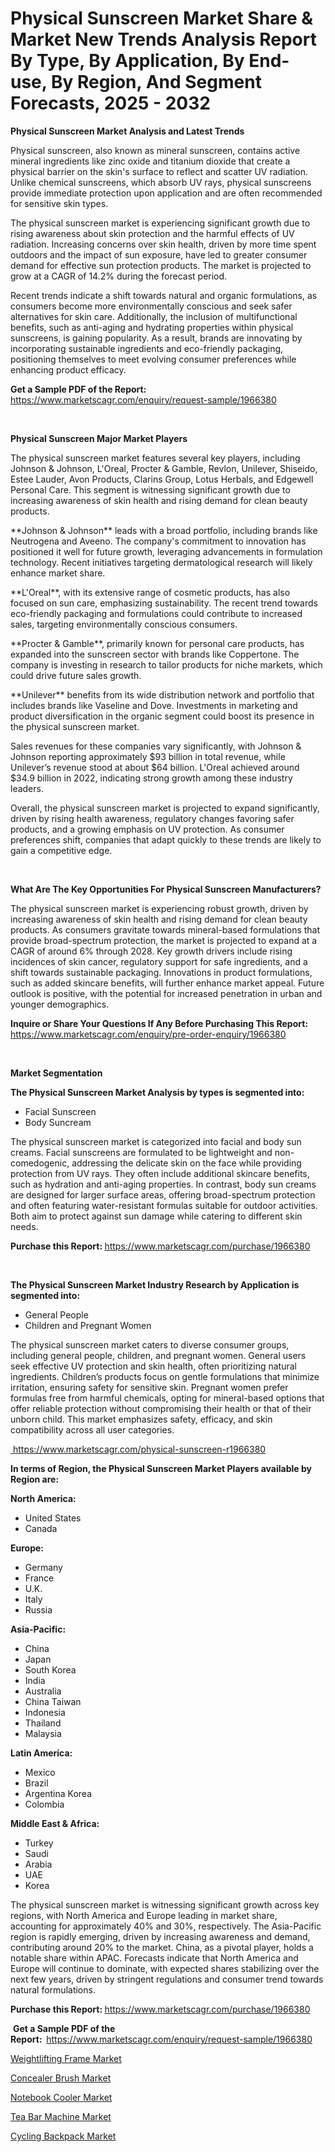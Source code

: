 <p><h1>Physical Sunscreen Market Share & Market New Trends Analysis Report By Type, By Application, By End-use, By Region, And Segment Forecasts, 2025 - 2032</h1></p><p><strong>Physical Sunscreen Market Analysis and Latest Trends</strong></p>
<p><p>Physical sunscreen, also known as mineral sunscreen, contains active mineral ingredients like zinc oxide and titanium dioxide that create a physical barrier on the skin's surface to reflect and scatter UV radiation. Unlike chemical sunscreens, which absorb UV rays, physical sunscreens provide immediate protection upon application and are often recommended for sensitive skin types.</p><p>The physical sunscreen market is experiencing significant growth due to rising awareness about skin protection and the harmful effects of UV radiation. Increasing concerns over skin health, driven by more time spent outdoors and the impact of sun exposure, have led to greater consumer demand for effective sun protection products. The market is projected to grow at a CAGR of 14.2% during the forecast period.</p><p>Recent trends indicate a shift towards natural and organic formulations, as consumers become more environmentally conscious and seek safer alternatives for skin care. Additionally, the inclusion of multifunctional benefits, such as anti-aging and hydrating properties within physical sunscreens, is gaining popularity. As a result, brands are innovating by incorporating sustainable ingredients and eco-friendly packaging, positioning themselves to meet evolving consumer preferences while enhancing product efficacy.</p></p>
<p><strong>Get a Sample PDF of the Report:&nbsp;</strong> <a href="https://www.marketscagr.com/enquiry/request-sample/1966380?utm_campaign=1869&utm_medium=2&utm_source=Github&utm_content=ia&utm_term=05042025&utm_id=physical-sunscreen">https://www.marketscagr.com/enquiry/request-sample/1966380</a></p>
<p>&nbsp;</p>
<p><strong>Physical Sunscreen Major Market Players</strong></p>
<p><p>The physical sunscreen market features several key players, including Johnson & Johnson, L'Oreal, Procter & Gamble, Revlon, Unilever, Shiseido, Estee Lauder, Avon Products, Clarins Group, Lotus Herbals, and Edgewell Personal Care. This segment is witnessing significant growth due to increasing awareness of skin health and rising demand for clean beauty products.</p><p>**Johnson & Johnson** leads with a broad portfolio, including brands like Neutrogena and Aveeno. The company's commitment to innovation has positioned it well for future growth, leveraging advancements in formulation technology. Recent initiatives targeting dermatological research will likely enhance market share. </p><p>**L'Oreal**, with its extensive range of cosmetic products, has also focused on sun care, emphasizing sustainability. The recent trend towards eco-friendly packaging and formulations could contribute to increased sales, targeting environmentally conscious consumers.</p><p>**Procter & Gamble**, primarily known for personal care products, has expanded into the sunscreen sector with brands like Coppertone. The company is investing in research to tailor products for niche markets, which could drive future sales growth.</p><p>**Unilever** benefits from its wide distribution network and portfolio that includes brands like Vaseline and Dove. Investments in marketing and product diversification in the organic segment could boost its presence in the physical sunscreen market.</p><p>Sales revenues for these companies vary significantly, with Johnson & Johnson reporting approximately $93 billion in total revenue, while Unilever’s revenue stood at about $64 billion. L'Oreal achieved around $34.9 billion in 2022, indicating strong growth among these industry leaders.</p><p>Overall, the physical sunscreen market is projected to expand significantly, driven by rising health awareness, regulatory changes favoring safer products, and a growing emphasis on UV protection. As consumer preferences shift, companies that adapt quickly to these trends are likely to gain a competitive edge.</p></p>
<p>&nbsp;</p>
<p><strong>What Are The Key Opportunities For Physical Sunscreen Manufacturers?</strong></p>
<p><p>The physical sunscreen market is experiencing robust growth, driven by increasing awareness of skin health and rising demand for clean beauty products. As consumers gravitate towards mineral-based formulations that provide broad-spectrum protection, the market is projected to expand at a CAGR of around 6% through 2028. Key growth drivers include rising incidences of skin cancer, regulatory support for safe ingredients, and a shift towards sustainable packaging. Innovations in product formulations, such as added skincare benefits, will further enhance market appeal. Future outlook is positive, with the potential for increased penetration in urban and younger demographics.</p></p>
<p><strong>Inquire or Share Your Questions If Any Before Purchasing This Report:</strong> <a href="https://www.marketscagr.com/enquiry/pre-order-enquiry/1966380?utm_campaign=1869&utm_medium=2&utm_source=Github&utm_content=ia&utm_term=05042025&utm_id=physical-sunscreen">https://www.marketscagr.com/enquiry/pre-order-enquiry/1966380</a></p>
<p>&nbsp;</p>
<p><strong>Market Segmentation</strong></p>
<p><strong>The Physical Sunscreen Market Analysis by types is segmented into:</strong></p>
<p><ul><li>Facial Sunscreen</li><li>Body Suncream</li></ul></p>
<p><p>The physical sunscreen market is categorized into facial and body sun creams. Facial sunscreens are formulated to be lightweight and non-comedogenic, addressing the delicate skin on the face while providing protection from UV rays. They often include additional skincare benefits, such as hydration and anti-aging properties. In contrast, body sun creams are designed for larger surface areas, offering broad-spectrum protection and often featuring water-resistant formulas suitable for outdoor activities. Both aim to protect against sun damage while catering to different skin needs.</p></p>
<p><strong>Purchase this Report:&nbsp;</strong><a href="https://www.marketscagr.com/purchase/1966380?utm_campaign=1869&utm_medium=2&utm_source=Github&utm_content=ia&utm_term=05042025&utm_id=physical-sunscreen">https://www.marketscagr.com/purchase/1966380</a></p>
<p>&nbsp;</p>
<p><strong>The Physical Sunscreen Market Industry Research by Application is segmented into:</strong></p>
<p><ul><li>General People</li><li>Children and Pregnant Women</li></ul></p>
<p><p>The physical sunscreen market caters to diverse consumer groups, including general people, children, and pregnant women. General users seek effective UV protection and skin health, often prioritizing natural ingredients. Children’s products focus on gentle formulations that minimize irritation, ensuring safety for sensitive skin. Pregnant women prefer formulas free from harmful chemicals, opting for mineral-based options that offer reliable protection without compromising their health or that of their unborn child. This market emphasizes safety, efficacy, and skin compatibility across all user categories.</p></p>
<p><a href="https://www.marketscagr.com/physical-sunscreen-r1966380?utm_campaign=1869&utm_medium=2&utm_source=Github&utm_content=ia&utm_term=05042025&utm_id=physical-sunscreen">&nbsp;https://www.marketscagr.com/physical-sunscreen-r1966380</a></p>
<p><strong>In terms of Region, the Physical Sunscreen Market Players available by Region are:</strong></p>
<p>
    <p> <strong> North America: </strong>
        <ul>
            <li>United States</li>
            <li>Canada</li>
        </ul>
        </p> 
    <p> <strong> Europe: </strong>
        <ul>
            <li>Germany</li>
            <li>France</li>
            <li>U.K.</li>
            <li>Italy</li>
            <li>Russia</li>
        </ul>
        </p> 
    <p> <strong> Asia-Pacific: </strong>
        <ul>
            <li>China</li>
            <li>Japan</li>
            <li>South Korea</li>
            <li>India</li>
            <li>Australia</li>
            <li>China Taiwan</li>
            <li>Indonesia</li>
            <li>Thailand</li>
            <li>Malaysia</li>
        </ul>
        </p> 
    <p> <strong> Latin America: </strong>
        <ul>
            <li>Mexico</li>
            <li>Brazil</li>
            <li>Argentina Korea</li>
            <li>Colombia</li>
        </ul>
        </p> 
    <p> <strong> Middle East & Africa: </strong>
        <ul>
            <li>Turkey</li>
            <li>Saudi</li>
            <li>Arabia</li>
            <li>UAE</li>
            <li>Korea</li>
        </ul>
    </p>
    </p>
<p><p>The physical sunscreen market is witnessing significant growth across key regions, with North America and Europe leading in market share, accounting for approximately 40% and 30%, respectively. The Asia-Pacific region is rapidly emerging, driven by increasing awareness and demand, contributing around 20% to the market. China, as a pivotal player, holds a notable share within APAC. Forecasts indicate that North America and Europe will continue to dominate, with expected shares stabilizing over the next few years, driven by stringent regulations and consumer trend towards natural formulations.</p></p>
<p><strong>Purchase this Report: </strong><a href="https://www.marketscagr.com/purchase/1966380?utm_campaign=1869&utm_medium=2&utm_source=Github&utm_content=ia&utm_term=05042025&utm_id=physical-sunscreen">https://www.marketscagr.com/purchase/1966380</a></p>
<p>&nbsp;<strong>Get a Sample PDF of the Report:&nbsp;&nbsp;</strong><a href="https://www.marketscagr.com/enquiry/request-sample/1966380?utm_campaign=1869&utm_medium=2&utm_source=Github&utm_content=ia&utm_term=05042025&utm_id=physical-sunscreen">https://www.marketscagr.com/enquiry/request-sample/1966380</a></p>
<p><strong></strong></p>
<p><p><a href="https://github.com/naanaafranxu/Market-Research-Report-List-1/blob/main/weightlifting-frame-market.md?utm_campaign=1869&utm_medium=2&utm_source=Github&utm_content=ia&utm_term=05042025&utm_id=physical-sunscreen">Weightlifting Frame Market</a></p><p><a href="https://github.com/CliffMedina6/Market-Research-Report-List-7/blob/main/concealer-brush-market.md?utm_campaign=1869&utm_medium=2&utm_source=Github&utm_content=ia&utm_term=05042025&utm_id=physical-sunscreen">Concealer Brush Market</a></p><p><a href="https://github.com/goliareanoyh/Market-Research-Report-List-1/blob/main/notebook-cooler-market.md?utm_campaign=1869&utm_medium=2&utm_source=Github&utm_content=ia&utm_term=05042025&utm_id=physical-sunscreen">Notebook Cooler Market</a></p><p><a href="https://github.com/aarenlazosw3/Market-Research-Report-List-1/blob/main/tea-bar-machine-market.md?utm_campaign=1869&utm_medium=2&utm_source=Github&utm_content=ia&utm_term=05042025&utm_id=physical-sunscreen">Tea Bar Machine Market</a></p><p><a href="https://github.com/knazsdadeyvw/Market-Research-Report-List-1/blob/main/cycling-backpack-market.md?utm_campaign=1869&utm_medium=2&utm_source=Github&utm_content=ia&utm_term=05042025&utm_id=physical-sunscreen">Cycling Backpack Market</a></p></p>